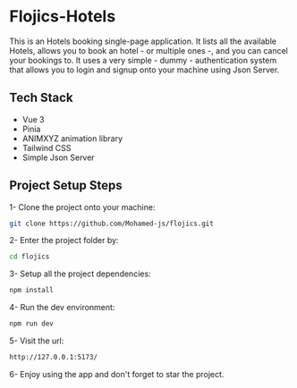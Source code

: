 # Flojics-Hotels

This is an Hotels booking single-page application. It lists all the available Hotels, allows you to book an hotel - or multiple ones -, and you can cancel your bookings to.
It uses a very simple - dummy - authentication system that allows you to login and signup onto your machine using Json Server.

## Tech Stack

- Vue 3
- Pinia
- ANIMXYZ animation library
- Tailwind CSS
- Simple Json Server

## Project Setup Steps

1- Clone the project onto your machine:

```sh
git clone https://github.com/Mohamed-js/flojics.git
```

2- Enter the project folder by:

```sh
cd flojics
```

3- Setup all the project dependencies:

```sh
npm install
```

4- Run the dev environment:

```sh
npm run dev
```

5- Visit the url:

```sh
http://127.0.0.1:5173/
```

6- Enjoy using the app and don't forget to star the project.
